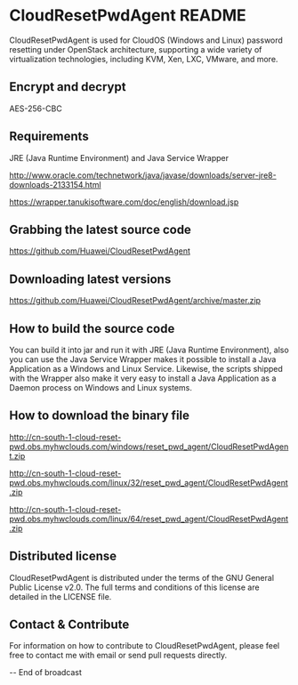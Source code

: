 # CloudResetPwdAgent README

CloudResetPwdAgent is used for CloudOS (Windows and Linux) password resetting under OpenStack architecture, supporting a wide variety of virtualization technologies, including KVM, Xen, LXC, VMware, and more. 

Encrypt and decrypt
-------------------

AES-256-CBC

Requirements
------------

JRE (Java Runtime Environment) and Java Service Wrapper

http://www.oracle.com/technetwork/java/javase/downloads/server-jre8-downloads-2133154.html

https://wrapper.tanukisoftware.com/doc/english/download.jsp


Grabbing the latest source code
-------------------------------

https://github.com/Huawei/CloudResetPwdAgent

Downloading latest versions
---------------------------

https://github.com/Huawei/CloudResetPwdAgent/archive/master.zip

How to build the source code
----------------------------

You can build it into jar and run it with JRE (Java Runtime Environment), also you can use the Java Service Wrapper makes it possible to install a Java Application as a Windows and Linux Service. Likewise, the scripts shipped with the Wrapper also make it very easy to install a Java Application as a Daemon process on Windows and Linux systems.

How to download the binary file
-------------------------------

http://cn-south-1-cloud-reset-pwd.obs.myhwclouds.com/windows/reset_pwd_agent/CloudResetPwdAgent.zip

http://cn-south-1-cloud-reset-pwd.obs.myhwclouds.com/linux/32/reset_pwd_agent/CloudResetPwdAgent.zip

http://cn-south-1-cloud-reset-pwd.obs.myhwclouds.com/linux/64/reset_pwd_agent/CloudResetPwdAgent.zip

Distributed license
-------------------

CloudResetPwdAgent is distributed under the terms of the GNU General Public License v2.0. The full terms and conditions of this license are detailed in the LICENSE file.

Contact & Contribute
--------------------

For information on how to contribute to CloudResetPwdAgent, please feel free to contact me with email or send pull requests directly.

-- End of broadcast
